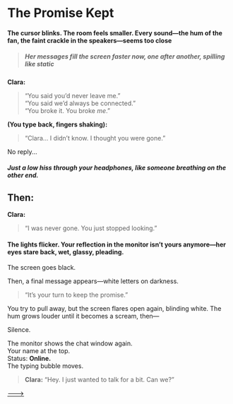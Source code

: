 # The Promise Kept



#### The cursor blinks. The room feels smaller. Every sound—the hum of the fan, the faint crackle in the speakers—seems too close ####  
> ##### Her messages fill the screen faster now, one after another, spilling like static

**Clara:**
> “You said you’d never leave me.”  
> “You said we’d always be connected.”  
> “You broke it. You broke *me*.”

**(You type back, fingers shaking):**

> “Clara… I didn’t know. I thought you were gone.”

No reply...

##### Just a low hiss through your headphones, like someone breathing on the other end. #####

## Then: ##

**Clara:**
> “I was never gone. You just stopped looking.”

#### The lights flicker. Your reflection in the monitor isn’t yours anymore—her eyes stare back, wet, glassy, pleading. #####

The screen goes black.

Then, a final message appears—white letters on darkness.

> “It’s your turn to keep the promise.”

You try to pull away, but the screen flares open again, blinding white. The hum grows louder until it becomes a scream, then—

Silence.

The monitor shows the chat window again.  
Your name at the top.  
Status: **Online.**  
The typing bubble moves.

> **Clara:** “Hey. I just wanted to talk for a bit. Can we?”

[--->](/Final%20Proyect/T-Epilogue.md)





